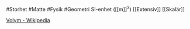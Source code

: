 #Storhet #Matte #Fysik #Geometri 
SI-enhet ([[m]]<sup>3</sup>)
[[Extensiv]] [[Skalär]]

[Volym - Wikipedia](https://sv.wikipedia.org/wiki/Volym)